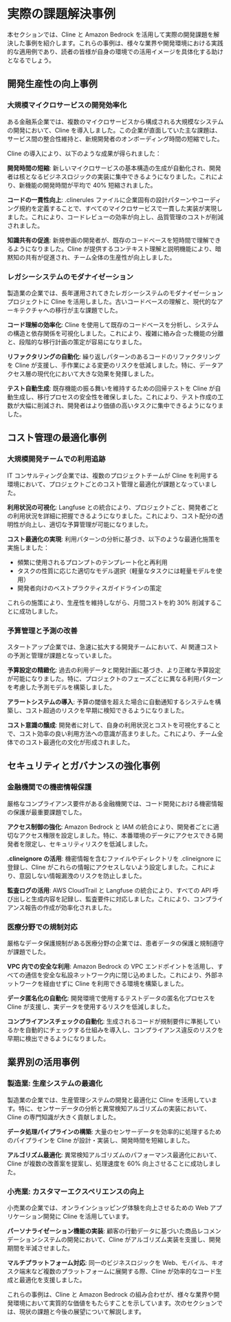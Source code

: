 # 実際の課題解決事例

本セクションでは、Cline と Amazon Bedrock を活用して実際の開発課題を解決した事例を紹介します。これらの事例は、様々な業界や開発環境における実践的な適用例であり、読者の皆様が自身の環境での活用イメージを具体化する助けとなるでしょう。

## 開発生産性の向上事例

### 大規模マイクロサービスの開発効率化

ある金融系企業では、複数のマイクロサービスから構成される大規模なシステムの開発において、Cline を導入しました。この企業が直面していた主な課題は、サービス間の整合性維持と、新規開発者のオンボーディング時間の短縮でした。

Cline の導入により、以下のような成果が得られました：

**開発時間の短縮**: 新しいマイクロサービスの基本構造の生成が自動化され、開発者は核となるビジネスロジックの実装に集中できるようになりました。これにより、新機能の開発時間が平均で 40% 短縮されました。

**コードの一貫性向上**: .clinerules ファイルに企業固有の設計パターンやコーディング規約を定義することで、すべてのマイクロサービスで一貫した実装が実現しました。これにより、コードレビューの効率が向上し、品質管理のコストが削減されました。

**知識共有の促進**: 新規参画の開発者が、既存のコードベースを短時間で理解できるようになりました。Cline が提供するコンテキスト理解と説明機能により、暗黙知の共有が促進され、チーム全体の生産性が向上しました。

### レガシーシステムのモダナイゼーション

製造業の企業では、長年運用されてきたレガシーシステムのモダナイゼーションプロジェクトに Cline を活用しました。古いコードベースの理解と、現代的なアーキテクチャへの移行が主な課題でした。

**コード理解の効率化**: Cline を使用して既存のコードベースを分析し、システムの構造と依存関係を可視化しました。これにより、複雑に絡み合った機能の分離と、段階的な移行計画の策定が容易になりました。

**リファクタリングの自動化**: 繰り返しパターンのあるコードのリファクタリングを Cline が支援し、手作業による変更のリスクを低減しました。特に、データアクセス層の現代化において大きな効果を発揮しました。

**テスト自動生成**: 既存機能の振る舞いを維持するための回帰テストを Cline が自動生成し、移行プロセスの安全性を確保しました。これにより、テスト作成の工数が大幅に削減され、開発者はより価値の高いタスクに集中できるようになりました。

## コスト管理の最適化事例

### 大規模開発チームでの利用追跡

IT コンサルティング企業では、複数のプロジェクトチームが Cline を利用する環境において、プロジェクトごとのコスト管理と最適化が課題となっていました。

**利用状況の可視化**: Langfuse との統合により、プロジェクトごと、開発者ごとの利用状況を詳細に把握できるようになりました。これにより、コスト配分の透明性が向上し、適切な予算管理が可能になりました。

**コスト最適化の実現**: 利用パターンの分析に基づき、以下のような最適化施策を実施しました：
- 頻繁に使用されるプロンプトのテンプレート化と再利用
- タスクの性質に応じた適切なモデル選択（軽量なタスクには軽量モデルを使用）
- 開発者向けのベストプラクティスガイドラインの策定

これらの施策により、生産性を維持しながら、月間コストを約 30% 削減することに成功しました。

### 予算管理と予測の改善

スタートアップ企業では、急速に拡大する開発チームにおいて、AI 関連コストの予測と管理が課題となっていました。

**予算設定の精緻化**: 過去の利用データと開発計画に基づき、より正確な予算設定が可能になりました。特に、プロジェクトのフェーズごとに異なる利用パターンを考慮した予測モデルを構築しました。

**アラートシステムの導入**: 予算の閾値を超えた場合に自動通知するシステムを構築し、コスト超過のリスクを早期に検知できるようになりました。

**コスト意識の醸成**: 開発者に対して、自身の利用状況とコストを可視化することで、コスト効率の良い利用方法への意識が高まりました。これにより、チーム全体でのコスト最適化の文化が形成されました。

## セキュリティとガバナンスの強化事例

### 金融機関での機密情報保護

厳格なコンプライアンス要件がある金融機関では、コード開発における機密情報の保護が最重要課題でした。

**アクセス制御の強化**: Amazon Bedrock と IAM の統合により、開発者ごとに適切なアクセス権限を設定しました。特に、本番環境のデータにアクセスできる開発者を限定し、セキュリティリスクを低減しました。

**.clineignore の活用**: 機密情報を含むファイルやディレクトリを .clineignore に登録し、Cline がこれらの情報にアクセスしないよう設定しました。これにより、意図しない情報漏洩のリスクを防止しました。

**監査ログの活用**: AWS CloudTrail と Langfuse の統合により、すべての API 呼び出しと生成内容を記録し、監査要件に対応しました。これにより、コンプライアンス報告の作成が効率化されました。

### 医療分野での規制対応

厳格なデータ保護規制がある医療分野の企業では、患者データの保護と規制遵守が課題でした。

**VPC 内での安全な利用**: Amazon Bedrock の VPC エンドポイントを活用し、すべての通信を安全な私設ネットワーク内に閉じ込めました。これにより、外部ネットワークを経由せずに Cline を利用できる環境を構築しました。

**データ匿名化の自動化**: 開発環境で使用するテストデータの匿名化プロセスを Cline が支援し、実データを使用するリスクを低減しました。

**コンプライアンスチェックの自動化**: 生成されるコードが規制要件に準拠しているかを自動的にチェックする仕組みを導入し、コンプライアンス違反のリスクを早期に検出できるようになりました。

## 業界別の活用事例

### 製造業: 生産システムの最適化

製造業の企業では、生産管理システムの開発と最適化に Cline を活用しています。特に、センサーデータの分析と異常検知アルゴリズムの実装において、Cline の専門知識が大きく貢献しました。

**データ処理パイプラインの構築**: 大量のセンサーデータを効率的に処理するためのパイプラインを Cline が設計・実装し、開発時間を短縮しました。

**アルゴリズム最適化**: 異常検知アルゴリズムのパフォーマンス最適化において、Cline が複数の改善案を提案し、処理速度を 60% 向上させることに成功しました。

### 小売業: カスタマーエクスペリエンスの向上

小売業の企業では、オンラインショッピング体験を向上させるための Web アプリケーション開発に Cline を活用しています。

**パーソナライゼーション機能の実装**: 顧客の行動データに基づいた商品レコメンデーションシステムの開発において、Cline がアルゴリズム実装を支援し、開発期間を半減させました。

**マルチプラットフォーム対応**: 同一のビジネスロジックを Web、モバイル、キオスク端末など複数のプラットフォームに展開する際、Cline が効率的なコード生成と最適化を支援しました。

これらの事例は、Cline と Amazon Bedrock の組み合わせが、様々な業界や開発環境において実質的な価値をもたらすことを示しています。次のセクションでは、現状の課題と今後の展望について解説します。
